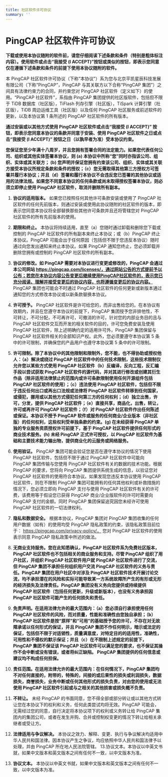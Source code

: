 ```yaml
---
title: 社区软件许可协议
summary: ''
---
```


# PingCAP 社区软件许可协议

**下载或使用本协议随附的软件前，请您仔细阅读下述条款和条件（特别是粗体标注内容）。使用软件或点击“我接受 (I ACCEPT)”按钮或类似的按钮，即表示您同意仅在遵循下述条款和条件的前提下使用本协议随附的软件。**

本 PingCAP 社区软件许可协议（下称“本协议”）系为您与北京平凯星辰科技发展有限公司（下称“PingCAP”，PingCAP 与其关联方以下合称“PingCAP 集团”）之间具有法律约束力的合同，并约束您对 PingCAP 社区软件（定义如下）的使用。“PingCAP 社区软件”，系指由 PingCAP 集团提供的社区版软件，包括但不限于 TiDB 数据库（社区版），TiFlash 列存引擎（社区版），TiSpark 计算引擎（社区版），TiDB 周边运维工具（社区版）以及任何 PingCAP 社区服务或前述软件的更新，以及本协议第 1 条所述的 PingCAP 社区软件的所有版本。

**通过安装或以其他方式使用 PingCAP 社区软件或点击“我接受 (I ACCEPT)” 按钮，即表示您同意本协议的条款并同意于安装、使用 PingCAP 社区软件之日或点击“我接受 (I ACCEPT)” 按钮之日（以孰早者为准）受本协议约束。**

**您保证您至少年满十八周岁，并且您拥有签署合同的法定能力。如果您代表任何公司、组织或其他实体签署本协议，则 (a) 本协议中所称“您”同时亦指该公司、组织、实体或其关联方； (b) 您声明并保证您拥有约束该公司、组织、实体或其关联方接受本协议所规定条款和条件的授权；（c）您无需取得其他第三方授权方可签署并履行本协议；并且（d）签署和履行本协议不会违反您已签署的其他协议或适用的法律法规。如果您不同意本协议的任何条款或尚未取得授权签署本协议，则必须立即停止使用 PingCAP 社区软件，取消并删除所有副本。**

1. **协议的适用版本。** 如果您已按照任何其他许可条款安装或使用了 PingCAP 社区软件的任何先前版本，则通过安装或使用此协议随附的社区软件的版本，即表示您同意本协议将全部替换那些其他许可条款并且还将管辖您对 PingCAP 社区软件的所有先前版本的使用。

2. **期限和终止。** 本协议将持续适用，直至（a）您随时通过卸载和删除您下载或控制的 PingCAP 社区软件的所有副本来终止本协议；或（b）PingCAP 终止本协议。PingCAP 可能会出于任何原因（包括但不限于您违反本协议）随时通过向您发出通知来终止本协议。如果 PingCAP 通知您终止，您必须卸载并删除您拥有或控制的 PingCAP 社区软件的所有副本。

3. **协议的修改。如 PingCAP 需要对本协议进行变更或修改的，PingCAP 会通过本公司网站 https://pingcap.com/licenses/，通过网站公告的方式提前予以公布；若您在本协议内容公告变更后继续使用PingCAP社区软件的，表示您已充分阅读、理解并接受变更后的协议内容，也将遵循变更后的协议内容。** PingCAP 集团也可能会不时通过 PingCAP 社区软件的任何更新或新版本通过通知您的方式修改本协议或以新条款替换本协议。

4. **许可授予。** PingCAP 社区软件是许可给您的，而非出售给您的。在本协议有效期内，并且在您遵守本协议的前提下，PingCAP 集团授予您非排他性，不可转让，不可分配，不可再许可，可撤消的许可，针对您的内部业务目的且与 PingCAP 社区软件交互而开发的相关软件的目的，许可您免费安装及使用 PingCAP 社区软件，除上述明确约定的适用许可外，PingCAP 集团保留与 PingCAP 社区软件相关的全部知识产权。此外，您必须要遵守本协议第 5 条中的许可限制，并确保您的产品用户也遵守本协议第 5 条中的许可限制。

5. **许可限制。除了本协议中的其他限制和限制外，您不能，也不得协助或授权他人：（a）解决或绕过 PingCAP 社区软件中的任何技术限制，这些技术限制仅允许您以某些方式使用 PingCAP 社区软件（b）反编译，反向工程，反汇编手段以尝试获取 PingCAP 社区软件的源代码，并对其进行修改或创建其衍生作品（除非适用法律禁止的范围内或许可条款限制使用任何开源组件包括 PingCAP 社区软件的使用）；（c）违法使用 PingCAP 社区软件，包括但不限于违反任何出口或再出口法规或法律将 PingCAP 社区软件转移到任何国家，或侵犯，挪用或以其他方式侵犯任何第三方的任何权利；（d）独立出售，许可，分发，提供 PingCAP 社区软件；（e）直接共享，商品化，出售，转让，许可或再许可 PingCAP 社区软件；（f）对 PingCAP 社区软件作出任何陈述或保证。本协议不授予 PingCAP 软件或服务的任何商业/企业版本（非社区版）的任何权利，这些权利受单独条款的约束。(g) 在未经获得 PingCAP 单独的专业服务资质授权许可前提下，基于 PingCAP 社区软件提供任何形式的商业技术服务。(h) 未经 PingCAP 正式许可授权，以 PingCAP 社区软件为基础和主要技术能力输出物，提供商业化的云服务或网络服务。**

6. **使用验证。** PingCAP 集团可能会验证您是否在遵守本协议的情况下使用 PingCAP 社区软件，包括但不限于通过 PingCAP 社区软件中可能向 PingCAP 集团传输与您使用 PingCAP 社区软件有关的数据的技术功能。根据 PingCAP 的要求，您将向 PingCAP 集团提供系统生成的信息，以验证您对 PingCAP 社区软件的使用符合本协议。如果发现您违反本协议使用 PingCAP 社区软件，则在不限制 PingCAP 集团可能拥有的任何其他权利或补救措施的情况下，您必须立即向 PingCAP 支付与使用 PingCAP 社区软件有关的许可费，该费用等于假设您已获得 PingCAP 商业/企业版软件的许可时需要向 PingCAP 支付的金额。同时 PingCAP 集团保留追究因您未经许可使用 PingCAP 社区软件的一切法律权利。

7. **隐私和数据安全。** 根据本协议，PingCAP 集团对 PingCAP 集团收集的任何用户数据（如有）的使用均受 PingCAP 隐私政策的约束，该隐私政策目前位于： https://pingcap.com/privacy-policy/， 您对 PingCAP 社区软件的使用表示同意 PingCAP 隐私政策中所述的做法。

8. **无商业支持服务。您在此知悉确认，PingCAP 社区软件系为免费社区版本，PingCAP 社区软件也不包括相关的商业服务和支持。尽管 PingCAP 组织了用户社区，并组织 PingCAP 社区软件用户就 PingCAP 社区软件进行了交流，但 PingCAP 集团不承担任何组织用户交流 PingCAP 社区软件的义务与责任。PingCAP 集团在用户社区中对涉及 PingCAP 社区软件技术开展讨论交流，均不承担潜在的风险和实际可能导致某一方系统故障所产生的有形或无形的经济损失及法律责任。PingCAP 集团没有义务向您提供或持续提供 PingCAP 社区软件（包括任何更新，升级或新版本），也没有义务承担因 PingCAP 社区软件可能产生的任何损失和责任。**

9. **免责声明。在适用法律允许的最大范围内：（a）您必须自行承担使用任何 PingCAP 社区软件的风险，而对质量，性能和准确性由您独自承担；（b）PingCAP 社区软件是按“原样”和“可用”的基础授予您的许可，不存在对无故障承诺以任何形式的保证，并且 PingCAP 集团不作任何明示，暗示或法定的保证，包括但不限于对适销性，质量满意度，对特定目的的适用性，准确性，可用性和不侵权的默示保证；并且（c）在不限制上述规定的前提下，PingCAP 集团不保证该 PingCAP 社区软件可以满足您的要求，也不保证其操作不会中断或没有错误，或者将纠正缺陷。 PingCAP 集团提供的任何信息或建议均不构成任何担保。**

10. **责任范围。在适用法律允许的最大范围内：在任何情况下，PingCAP 集团均不对任何直接的，附带的，特殊的，间接的或后果性的损失或利润损失，数据损失，商誉损失，业务中断或任何其他形式的损失负责，对由您的使用或无法使用 PingCAP 社区软件引起或与之相关的其他损害或损失概不负责。**

11. **不转让。** 未经 PingCAP 的书面同意，您不得全部或部分转让或以其他方式转让您在本协议下的权利和义务，任何此类尝试均将无效。PingCAP 可能会，无需经过您的同意，自行决定将本协议项下的权利或义务转让给 PingCAP 集团内的集团公司，或者在发生并购、合并或控制权变更的情况下转让给相关承继者或受让方。

12. **法律适用与争议解决。** 本协议之效力、解释、变更、执行与争议解决均适用中华人民共和国法律。因本协议产生之争议，均应依照中华人民共和国法律予以处理，并由 PingCAP 所在地人民法院管辖。 13.协议文本。本协议以中英文书就，如果中文版本和英文版本之间有任何不一致，以中文版本为准。

13. **协议文本。** 本协议以中英文书就，如果中文版本和英文版本之间有任何不一致，以中文版本为准。
